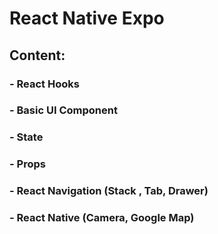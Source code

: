 # React Native Expo

## Content:

### - React Hooks
### - Basic UI Component
### - State
### - Props
### - React Navigation (Stack , Tab, Drawer)
### - React Native (Camera, Google Map)
